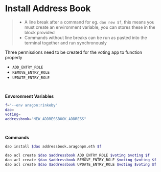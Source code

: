 # Install Address Book


> - A line break after a command for eg. `dao new $f`, this means you must create an environment variable, you can stores these in the block provided
> - Commands without line breaks can be run as pasted into the terminal together and run synchronously

Three permissions need to be created for the voting app to function properly

* `ADD_ENTRY_ROLE`
* `REMOVE_ENTRY_ROLE`
* `UPDATE_ENTRY_ROLE`


<br>

**Envoronment Variables**

```bash
f="--env aragon:rinkeby"
dao=
voting=
addressbook="NEW_ADDRESSBOOK_ADDRESS"
```

<br>

**Commands**

```bash
dao install $dao addressbook.aragonpm.eth $f

dao acl create $dao $addressbook ADD_ENTRY_ROLE $voting $voting $f
dao acl create $dao $addressbook REMOVE_ENTRY_ROLE $voting $voting $f
dao acl create $dao $addressbook UPDATE_ENTRY_ROLE $voting $voting $f
```